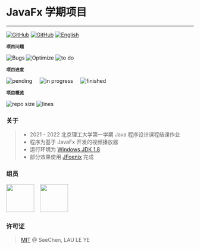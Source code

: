 # JavaFx 学期项目

---
<a href="https://github.com/SeeChen/TermProject_MediaPlayer/blob/main/LICENSE">![GitHub](https://img.shields.io/github/license/SeeChen/TermProject_MediaPlayer?color=1AA260&label=LICENSE)</a>
<a href="https://gitter.im/SeeChen/TermProject_MediaPlayer" target="_blank">![GitHub](https://img.shields.io/badge/CHAT-GITTER-FF5CF7?style=flat&logo=gitter)</a>
<a href="https://github.com/SeeChen/TermProject_MediaPlayer/blob/main/README.md">![English](https://img.shields.io/badge/-English-gray?style=social&logo=googletranslate)</a>

**`项目问题`**

![Bugs](https://img.shields.io/github/issues/SeeChen/TermProject_MediaPlayer/bug?style=flat&color=ff0000&label=Bugs)
![Optimize](https://img.shields.io/github/issues/SeeChen/TermProject_MediaPlayer/optimize?style=flat&color=FFF700&label=待优化)
![to do](https://img.shields.io/github/issues/SeeChen/TermProject_MediaPlayer/help%20wanted?style=flat&color=00FF2D&label=待开发)

**`项目进度`**

![pending](https://img.shields.io/github/issues-raw/SeeChen/TermProject_MediaPlayer/pending?style=social&color=ff0000&label=待处理)&nbsp;&nbsp;&nbsp;&nbsp;
![in progress](https://img.shields.io/github/issues-raw/SeeChen/TermProject_MediaPlayer/in%20progress?style=social&color=FFF700&label=处理中)&nbsp;&nbsp;&nbsp;&nbsp;
![finished](https://img.shields.io/github/issues-closed-raw/SeeChen/TermProject_MediaPlayer?style=social&color=00FF2D&label=已完成)

**`项目概览`**

![repo size](https://img.shields.io/github/repo-size/SeeChen/TermProject_MediaPlayer?style=flat&label=文件大小&color=gray)
![lines](https://img.shields.io/tokei/lines/github/SeeChen/TermProject_MediaPlayer?style=flat&label=代码行数&color=gray)

### 关于
> - 2021 - 2022 北京理工大学第一学期 Java 程序设计课程结课作业
> - 程序为基于 JavaFx 开发的视频播放器
> - 运行环境为 [Windows JDK 1.8](https://www.oracle.com/java/technologies/downloads/#java8-windows)
> - 部分效果使用 [JFoenix](https://github.com/sshahine/JFoenix) 完成

### 组员
<a href="https://github.com/SeeChen/"><kbd><img src="https://avatars.githubusercontent.com/u/39422761?v=4" width="75" height="75"/></kbd></a>
&nbsp;&nbsp;
<a href="https://github.com/Leosta0807"><kbd><img src="https://avatars.githubusercontent.com/u/93914414?v=4" width="75" height="75"/></kbd></a>

### 许可证
> [MIT](https://github.com/SeeChen/TermProject_MediaPlayer/blob/main/LICENSE) @ SeeChen, LAU LE YE
